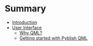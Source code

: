 # Summary

* [Introduction](README.md)
* [User Interface](user_interface.md)
   * [Why QML?](why_qml.md)
   * [Getting started with Pyblish QML](getting_started_with_pyblish_qml.md)